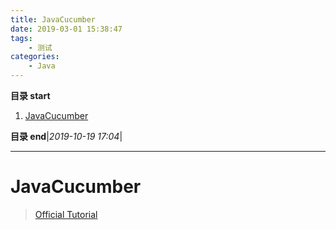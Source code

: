 ```yaml
---
title: JavaCucumber
date: 2019-03-01 15:38:47
tags: 
    - 测试
categories: 
    - Java
---
```


**目录 start**
 
1. [JavaCucumber](#javacucumber)

**目录 end**|_2019-10-19 17:04_|
****************************************
# JavaCucumber
> [Official Tutorial](https://docs.cucumber.io/guides/10-minute-tutorial/)

